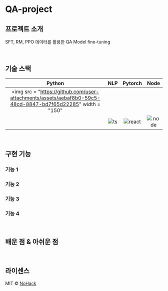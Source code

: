 # QA-project

## 프로젝트 소개

<p align="justify">
SFT, RM, PPO 데이터를 활용한 QA Model fine-tuning
</p>


<br>

## 기술 스택

| Python | NLP |  Pytorch   |  Node   |
| :--------: | :--------: | :------: | :-----: |
|   <img src = "https://github.com/user-attachments/assets/aebaf8b0-59c5-48cd-8847-bd7f65d22285" width = "150"
    |   ![ts]    | ![react] | ![node] |

<br>

## 구현 기능

### 기능 1

### 기능 2

### 기능 3

### 기능 4

<br>

## 배운 점 & 아쉬운 점

<p align="justify">

</p>

<br>

## 라이센스

MIT &copy; [NoHack](mailto:lbjp114@gmail.com)

<!-- Stack Icon Refernces -->

[js]: /images/stack/javascript.svg
[ts]: /images/stack/typescript.svg
[react]: /images/stack/react.svg
[node]: /images/stack/node.svg
